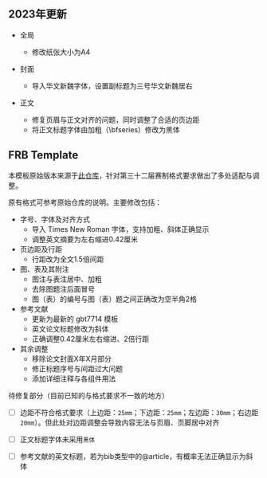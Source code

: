 ## 2023年更新
* 全局
  * 修改纸张大小为A4
  
* 封面
  * 导入华文新魏字体，设置副标题为三号华文新魏居右

* 正文
  * 修复页眉与正文对齐的问题，同时调整了合适的页边距
  * 将正文标题字体由加粗（\bfseries）修改为黑体

## FRB Template

本模板原始版本来源于[此仓库](https://github.com/Somedaywilldo/Someday-XeLaTex-Template)，针对第三十二届赛制格式要求做出了多处适配与调整。

原有格式可参考原始仓库的说明。主要修改包括：

* 字号、字体及对齐方式
  * 导入 Times New Roman 字体，支持加粗、斜体正确显示
  * 调整英文摘要为左右缩进0.42厘米
* 页边距及行距
  * 行距改为全文1.5倍间距
* 图、表及其附注
  * 图注与表注居中、加粗
  * 去除图题注后面冒号
  * 图（表）的编号与图（表）题之间正确改为空半角2格
* 参考文献
  * 更新为最新的 gbt7714 模板
  * 英文论文标题修改为斜体
  * 正确调整0.42厘米左右缩进、2倍行距
* 其余调整
  * 移除论文封面X年X月部分
  * 修正标题序号与间距过大问题
  * 添加详细注释与各组件用法



待修复部分（目前已知的与格式要求不一致的地方）

- [ ] 边距不符合格式要求（上边距：`25mm`；下边距：`25mm`；左边距：`30mm`；右边距`20mm`）。但此处对边距调整会导致内容无法与页眉、页脚居中对齐
- [ ] 正文标题字体未采用`黑体`
- [ ] 参考文献的英文标题，若为bib类型中的@article，有概率无法正确显示为斜体

